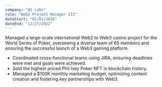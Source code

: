 ```yaml
---
company: "A5 Labs"
role: "Web3 Project Manager III"
dateStart: "01/01/2020"
dateEnd: "11/27/2022"
---
```


Managed a large-scale international Web2 to Web3 casino project for the World Series of Poker, overseeing a diverse team of 65 members and ensuring the successful launch of a Web3 gaming platform.

- Coordinated cross-functional teams using JIRA, ensuring deadlines were met and goals were achieved.
- Sold the highest priced Phil Ivey Poker NFT in blockchain history.
- Managed a $100K monthly marketing budget, optimizing content creation and fostering key partnerships with Web3.
